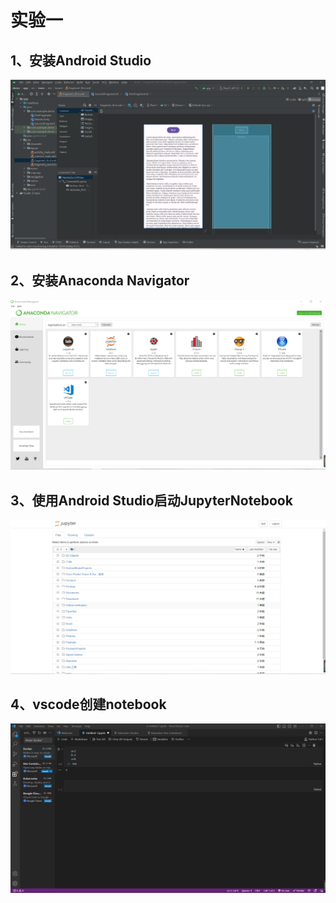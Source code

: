 # 实验一
## 1、安装Android Studio
![android studio](./pic/Android%20studio.png)
## 2、安装Anaconda Navigator
![android studio](./pic/Anaconda%20Navigator.png)
## 3、使用Android Studio启动JupyterNotebook
![android studio](./pic/Jupyter%20Notebook.png)
## 4、vscode创建notebook
![android studio](./pic/vscode%E5%88%9B%E5%BB%BAJupyter%20Notebook.png)